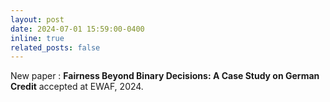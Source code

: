 ```yaml
---
layout: post
date: 2024-07-01 15:59:00-0400
inline: true
related_posts: false
---
```

New paper : **Fairness Beyond Binary Decisions: A Case Study on German Credit** accepted at EWAF, 2024.
